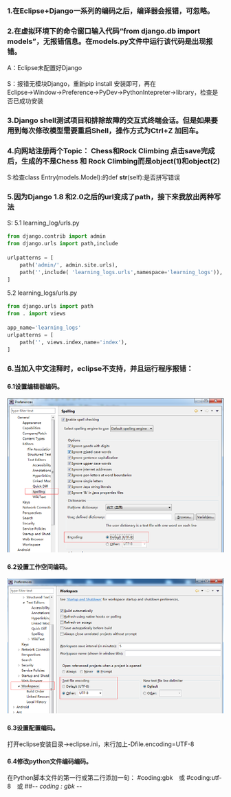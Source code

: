 ### 1.在Eclipse+Django一系列的编码之后，编译器会报错，可忽略。

### 2.在虚拟环境下的命令窗口输入代码“from django.db import models”，无报错信息。在models.py文件中运行该代码是出现报错。
A：Eclipse未配置好Django<br>  
S：报错无模块Django，重新pip install 安装即可，再在Eclipse→Window→Preference→PyDev→PythonIntepreter→library，检查是否已成功安装

### 3.Django shell测试项目和排除故障的交互式终端会话。但是如果要用到每次修改模型需要重启Shell，操作方式为Ctrl+Z 加回车。

### 4.向网站注册两个Topic： Chess和Rock Climbing 点击save完成后，生成的不是Chess 和 Rock Climbing而是object(1)和object(2)
S:检查class Entry(models.Model):的def __str__(self):是否拼写错误

### 5.因为Django 1.8 和2.0之后的url变成了path，接下来我放出两种写法
S:
5.1 learning_log/urls.py
```python
from django.contrib import admin
from django.urls import path,include

urlpatterns = [
    path('admin/', admin.site.urls),
    path('',include( 'learning_logs.urls',namespace='learning_logs')),
]
```

5.2 learning_logs/urls.py
```python
from django.urls import path
from . import views

app_name='learning_logs'
urlpatterns = [
    path('', views.index,name='index'),
]
```
### 6.当加入中文注释时，eclipse不支持，并且运行程序报错： 
#### 6.1设置编辑器编码。
![image](https://github.com/Inpurple/Django-web/blob/master/Document/Pictures/editor.png)
#### 6.2设置工作空间编码。
![image](https://github.com/Inpurple/Django-web/blob/master/Document/Pictures/workspaceencode.png)
#### 6.3设置配置编码。
打开eclipse安装目录->eclipse.ini，末行加上-Dfile.encoding=UTF-8
#### 6.4修改python文件编码编码。
在Python脚本文件的第一行或第二行添加一句：
#coding:gbk　或
#coding:utf-8　或
##-*- coding : gbk -*-
